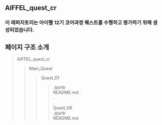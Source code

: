 ## AIFFEL_quest_cr
### 이 레퍼지토리는 아이펠 12기 코어과정 퀘스트를 수행하고 평가하기 위해 생성되었습니다.

## 페이지 구조 소개
> AIFFEL_quest_cr
>  > Main_Quest
>  >  > Quest_01
>  >  >  > .ipynb   
>  >  >  > README.md
>  >  >  > .   
>  >  >  > .   
>  >  >  > .    
>  >  > Quest_08  
>  >  >  > .ipynb    
>  >  >  > README.md  
